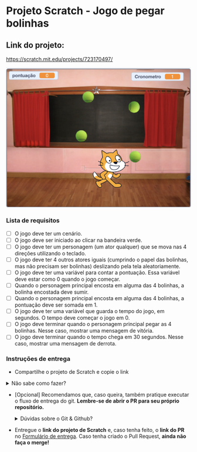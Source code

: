 # Projeto Scratch - Jogo de pegar bolinhas

## Link do projeto:
https://scratch.mit.edu/projects/723170497/


<img src="Projeto/foto1.png" alt="foto do jogo"/>


### Lista de requisitos

- [ ] O jogo deve ter um cenário.
- [ ] O jogo deve ser iniciado ao clicar na bandeira verde.
- [ ] O jogo deve ter um personagem (um ator qualquer) que se mova nas 4 direções utilizando o teclado.
- [ ] O jogo deve ter 4 outros atores iguais (cumprindo o papel das bolinhas, mas não precisam ser bolinhas) deslizando pela tela aleatoriamente.
- [ ] O jogo deve ter uma variável para contar a pontuação. Essa variável deve estar como 0 quando o jogo começar.
- [ ] Quando o personagem principal encosta em alguma das 4 bolinhas, a bolinha encostada deve sumir.
- [ ] Quando o personagem principal encosta em alguma das 4 bolinhas, a pontuação deve ser somada em 1.
- [ ] O jogo deve ter uma variável que guarda o tempo do jogo, em segundos. O tempo deve começar o jogo em 0.
- [ ] O jogo deve terminar quando o personagem principal pegar as 4 bolinhas. Nesse caso, mostrar uma mensagem de vitória.
- [ ] O jogo deve terminar quando o tempo chega em 30 segundos. Nesse caso, mostrar uma mensagem de derrota.

### Instruções de entrega

   - Compartilhe o projeto de Scratch e copie o link
   <details>
      <summary>Não sabe como fazer?</summary>
      
![image](https://user-images.githubusercontent.com/11279432/186936864-52539e8e-2397-45a3-a28e-db4adae9c360.png)


   </details>
   
- [Opcional] Recomendamos que, caso queira, também pratique executar o fluxo de entrega do git. **Lembre-se de abrir o PR para seu próprio repositório.**
    <details>
       <summary>Dúvidas sobre o Git & Github?</summary>
       <p>Adiciomos um vídeo explicando o <strong>processo de entrega</strong> [do fork ao pull request] no Material Assincrono da <a href="https://classroom.google.com/w/NTM0NjA2NDg3MjIx/tc/NTM2NDg5NTQyODg4">A005 - Git e Github</a>. Esse vídeo também exemplifica situações que podem acontecer durante o fluxo de utilização do Git.</p>
       
   - Baixe o arquivo do scratch para o seu computador
   <details>
      <summary>Não sabe como fazer?</summary>
      <img src="assets/baixar-scratch.png" alt="Como baixar o projeto para o seu computador"/>
      
      - Faça o fork desse repositório e realize o clone da sua cópia `seu-nome-de-usuario/projeto-scratch`.
      - Adicione o arquivo baixado a uma pasta na raiz do seu repositório local
   <details>
   <summary>Quer uma dica?</summary>
   <img src="assets/adicionar-no-repo.png" alt="Como adicionar o projeto no repositório"/>
   </details>
   </details>
    </details>
    



    
- Entregue o **link do projeto de Scratch** e, caso tenha feito, o **link do PR** no [Formulário de entrega](https://forms.gle/makgC56MrUSNX8RY8). Caso tenha criado o Pull Request, **ainda não faça o merge!**


